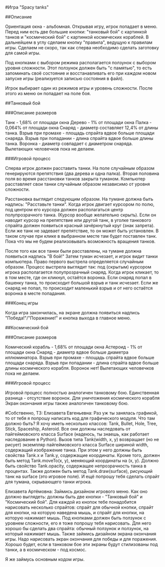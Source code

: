 #Игра "Spacy tanks"

##Описание

Ориентация окна - альбомная.
Открывая игру, игрок попадает в меню. Перед ним есть две большие кнопки: "танковый бой"
с картинкой танков и "космический бой" с картинкой космических кораблей.
В дальнейшем в углу сделаем кнопку "правила", ведущую к правилам игры. Сделаем не скоро, так как
сперва необходимо сделать заготовку для самой игры.

Под кнопками с выбором режима располагается ползунок с выбором уровня сложности. Этот ползунок
должен быть "с памятью", то есть запоминать своё состояние и восстанавливать его при каждом
новом запуске игры (реализуется записью состояния в файл).

Игрок выбирает один из режимов игры и уровень сложности. После этого из меню он попадает на поле 
боя.

##Танковый бой

###Описание размеров

Танк - 1,68% от площади окна
Дерево - 1% от площади окна
Палка - 0,064% от площади окна
Снаряд - диаметр составляет 12,4% от длины танка.
Взрыв при промахе - площадь спрайта вдвое больше площади снаряда.
Взрыв при попадании - длина спрайта вдвое больше длины танка.
Воронка - диаметр совпадает с диаметром снаряда.
Вылетающих человечков пока не делаем.

###Игровой процесс

Сперва игрок должен расставить танки. На поле случайным образом генерируются препятствия (два дерева
и одна палка). Вторая половина поля во время расстановки танков закрыта туманом. Компьютер
расставляет свои танки случайным образом независимо от уровня сложности.

Расстановка выглядит следующим образом. На тумане должна быть надпись: "Расставьте танки".
Когда игрок двигает курсором по полю, под центром его курсора должен располагаться центр
полупрозрачного танка. (Курсор вообще желательно скрыть). Если он наводит курсор на
препятствие или другой танк, в уголке танкового спрайта должен появиться красный зачёркнутый круг
(знак запрета). Если же танк не задевает препятствие, то он может быть установлен.
В таком случае при клике в выбранном месте там будет поставлен танк.
Пока что мы не будем реализовывать возможность вращения танков.


После того как все танки были расставлены, на тумане должна появиться надпись "В бой!"
Затем туман исчезает, и игрок видит танки компьютера.
Право первого выстрела определяется случайным образом.
Процесс выстрела выглядит так: под (скрытым) курсором игрока располагается полупрозрачный снаряд.
Когда игрок кликает, то в том месте, где он кликнул, остаётся воронка.
Если снаряд попал в башенку танка, то происходит большой взрыв и танк исчезает.
Если же снаряд не попал, то происходит маленький взрыв и от него остаётся воронка
в месте попадания.

###Конец игры

Когда игра закончилась, на экране должна появиться надпись "Победа!"/"Поражение!" и кнопка
выхода в главное меню.


##Космический бой

###Описание размеров

Комический корабль - 1,68% от площади окна
Астероид - 1% от площади окна
Снаряд - диаметр вдвое больше диаметра иллюминатора.
Взрыв при промахе - площадь спрайта вдвое больше площади снаряда.
Взрыв при попадании - длина спрайта вдвое больше длины космического корабля.
Воронок нет!
Вылетающих человечков пока не делаем.

###Игровой процесс

Игровой процесс полностью аналогичен танковому бою.
Единственная разница - отсутствие воронок.
Для уничтожения космического корабля 
Экран окончания игры также аналогичен танковому бою.





#Собственно, ТЗ:
Елизавета Евгеньевна:
Раз уж ты занялась графикой, то от тебя я попрошу написать код для графического модуля.
Что там должно быть?
Я хочу иметь несколько классов: Tank, Bullet, Hole, Tree, Stick, Spaceship, Asteroid.
Все они должны наследовать от пайгеймовского класса Surface (надеюсь, ты знаешь, как
работает наследование в Python). Вызов типа Tank(width, x, y)
возвращает (но не рисует) экземпляр пайгеймовского класса Surface шириной width, содержащий
изображение танка. При этом у него должны быть свойства Tank.x и Tank.y, содержащие
координаты. Кроме того, должен быть метод Tank.moveTo(x, y), меняющий координаты на (x, y).
Должно быть свойство Tank.opacity, содержащее непрозрачность танка в процентах.
Также должен быть метод Tank.draw(surface), рисующий танк на surface (это игровое поле).
И ещё попрошу тебя сделать спрайт для тумана, скрывающего танки игрока.


Елизавета Артёмовна:
Займись дизайном игрового меню. Как оно должно выглядеть: должны быть две кнопки - 
"Танковый бой" и "Космический бой". Для каждой из кнопок тебе понадобится нарисовать несколько
спрайтов: спрайт для обычной кнопки, спрайт для кнопки, на которую наведена мышь,
и спрайт для кнопки, на которую нажимает мышь. Под кнопками должен быть ползунок с уровнем
сложности, его я тоже попрошу тебя нарисовать. Для него хорошо бы сделать два спрайта:
обычный ползунок и ползунок, на который нажимает мышь.
Также займись дизайном экрана окончания игры. Надо нарисовать экран окончания для победы и для
поражения. Хорошо будет, если в танковом бое эти экраны будут стилизованы под танки,
а в космическом - под космос.


Я же займусь основным кодом игры.
